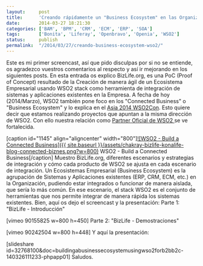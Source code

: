 ```yaml
---
layout:     post
title:      'Creando rápidamente un "Business Ecosystem" en las Organizaciones usando WSO2'
date:       2014-03-27 18:21:30
categories: ['BAM', 'BPM', 'CRM', 'ECM', 'ERP', 'SOA']
tags:       ['Bonita', 'Liferay', 'Openbravo', 'Openia', 'WSO2']
status:     publish 
permalink:  "/2014/03/27/creando-business-ecosystem-wso2/"
---
```

Este es mi primer screencast, así que pido disculpas por si no se entiende, os agradezco vuestros comentarios al respecto y así ir mejorando en los siguientes posts.
En esta entrada os explico BizLife.org, es una PoC (Proof of Concept) resultado de la Creación de manera ágil de un Ecosistema Empresarial usando WSO2 stack como herramienta de integración de sistemas y aplicaciones existentes en la Empresa.
A fecha de hoy (2014/Marzo), WSO2 también pone foco en los "Connected Business" o "Business Ecosystem" y lo explica en el [Asia 2014 WSO2Con](http://asia14.wso2con.com/ "Asia 2014 WSO2Con"). Esto quiere decir que estamos realizando proyectos que apuntan a la misma dirección de WSO2. Con ello nuestra relación como [Partner Oficial de WSO2 ](http://wso2.com/partners "Chakray Consulting - WSO2 official partner")se ve fortalecida.

[caption id="1145" align="aligncenter" width="800"][![WSO2 - Build a Connected Business]({{ site.baseurl }}/assets/chakray-bizlife-konalife-blog-connected-biznes.png?w=800)](http://holisticsecurity.files.wordpress.com/2014/03/chakray-bizlife-konalife-blog-connected-biznes.png) WSO2 - Build a Connected Business[/caption]
Muestro BizLife.org, diferentes escenarios y estrategias de integración y cómo cada producto de WSO2 se ajusta en cada escenario de integración.
Un Ecosistemas Empresarial (Business Ecosystem) es la agrupación de Sistemas y Aplicaciones existentes (ERP, CRM, ECM, etc.) en la Organización, pudiendo estar integrados o funcionar de manera aislada, que sería lo más común. En ese escenario, el stack WSO2 es el conjunto de herramientas que nos permite integrar de manera rápida los sistemas existentes.
Bien, aquí os dejo el screencast y la presentación:
Parte 1: "BizLife - Introducción"

[vimeo 90155825 w=800 h=450]
Parte 2: "BizLife - Demostraciones"

[vimeo 90242504 w=800 h=448]
Y aquí la presentación:

[slideshare id=32768100&doc=buildingabusinessecosystemusingwso2forb2bb2c-140326111233-phpapp01]
Saludos.
